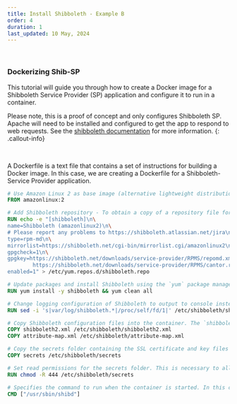 ```yaml
---
title: Install Shibboleth - Example B
order: 4
duration: 1
last_updated: 10 May, 2024
---
```


<br>

### Dockerizing Shib-SP

This tutorial will guide you through how to create a Docker image for a Shibboleth Service Provider (SP) application and configure it to run in a container.

Please note, this is a proof of concept and only configures Shibboleth SP. Apache will need to be installed and configured to get the app to respond to web requests. See the [shibboleth documentation](https://shibboleth.atlassian.net/wiki/spaces/SP3/pages/2065335062/Apache) for more information.
{: .callout-info}

<br>

A Dockerfile is a text file that contains a set of instructions for building a Docker image. In this case, we are creating a Dockerfile for a Shibboleth-Service Provider application.

```dockerfile
# Use Amazon Linux 2 as base image (alternative lightweight distributions include Debian, CentOS, Fedora or Ubuntu).
FROM amazonlinux:2

# Add Shibboleth repository - To obtain a copy of a repository file for your system, visit https://shibboleth.net/downloads/service-provider/RPMS/ and select the appropriate platform.
RUN echo -e "[shibboleth]\n\
name=Shibboleth (amazonlinux2)\n\
# Please report any problems to https://shibboleth.atlassian.net/jira\n\
type=rpm-md\n\
mirrorlist=https://shibboleth.net/cgi-bin/mirrorlist.cgi/amazonlinux2\n\
gpgcheck=1\n\
gpgkey=https://shibboleth.net/downloads/service-provider/RPMS/repomd.xml.key\n\
        https://shibboleth.net/downloads/service-provider/RPMS/cantor.repomd.xml.key\n\
enabled=1" > /etc/yum.repos.d/shibboleth.repo

# Update packages and install Shibboleth using the `yum` package manager. `yum clean all` cleans up the package cache after the installation reducing the size of the resulting Docker image.
RUN yum install -y shibboleth && yum clean all

# Change logging configuration of Shibboleth to output to console instead of a file. This is useful for viewing Shibboleth errors when running the container.
RUN sed -i 's|var/log/shibboleth.*|/proc/self/fd/1|' /etc/shibboleth/shibd.logger

# Copy Shibboleth configuration files into the container. The `shibboleth2.xml` file contains the Shibboleth configuration settings, while the `attribute-map.xml` file contains the attribute mapping rules.
COPY shibboleth2.xml /etc/shibboleth/shibboleth2.xml
COPY attribute-map.xml /etc/shibboleth/attribute-map.xml

# Copy the secrets folder containing the SSL certificate and key files required for Shibboleth to communicate securely with the Identity Provider.
COPY secrets /etc/shibboleth/secrets

# Set read permissions for the secrets folder. This is necessary to allow Shibboleth to read the SSL certificate and key files.
RUN chmod -R 444 /etc/shibboleth/secrets

# Specifies the command to run when the container is started. In this case, the Shibboleth daemon (`shibd`) is started.
CMD ["/usr/sbin/shibd"]
```